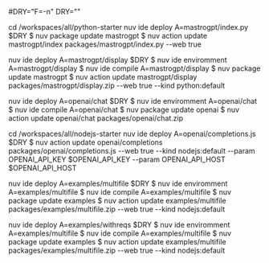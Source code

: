 #DRY="F=-n"
DRY=""

cd /workspaces/all/python-starter
nuv ide deploy A=mastrogpt/index.py $DRY
$ nuv package update mastrogpt 
$ nuv action update mastrogpt/index packages/mastrogpt/index.py --web true

nuv ide deploy A=mastrogpt/display $DRY
$ nuv ide enviromment A=mastrogpt/display
$ nuv ide compile A=mastrogpt/display
$ nuv package update mastrogpt 
$ nuv action update mastrogpt/display packages/mastrogpt/display.zip --web true --kind python:default

nuv ide deploy A=openai/chat $DRY
$ nuv ide enviromment A=openai/chat
$ nuv ide compile A=openai/chat
$ nuv package update openai 
$ nuv action update openai/chat packages/openai/chat.zip 

cd /workspaces/all/nodejs-starter
nuv ide deploy A=openai/completions.js $DRY
$ nuv action update openai/completions packages/openai/completions.js --web true --kind nodejs:default --param OPENAI_API_KEY $OPENAI_API_KEY --param OPENAI_API_HOST $OPENAI_API_HOST

nuv ide deploy A=examples/multifile $DRY
$ nuv ide enviromment A=examples/multifile
$ nuv ide compile A=examples/multifile
$ nuv package update examples 
$ nuv action update examples/multifile packages/examples/multifile.zip --web true --kind nodejs:default

nuv ide deploy A=examples/withreqs $DRY
$ nuv ide enviromment A=examples/multifile
$ nuv ide compile A=examples/multifile
$ nuv package update examples 
$ nuv action update examples/multifile packages/examples/multifile.zip --web true --kind nodejs:default

